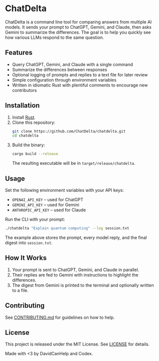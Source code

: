 # ChatDelta

ChatDelta is a command line tool for comparing answers from multiple AI models. It sends your prompt to ChatGPT, Gemini, and Claude, then asks Gemini to summarize the differences. The goal is to help you quickly see how various LLMs respond to the same question.

## Features

- Query ChatGPT, Gemini, and Claude with a single command
- Summarize the differences between responses
- Optional logging of prompts and replies to a text file for later review
- Simple configuration through environment variables
- Written in idiomatic Rust with plentiful comments to encourage new contributors

## Installation

1. Install [Rust](https://www.rust-lang.org/tools/install).
2. Clone this repository:
   ```bash
   git clone https://github.com/ChatDelta/chatdelta.git
   cd chatdelta
   ```
3. Build the binary:
   ```bash
   cargo build --release
   ```
   The resulting executable will be in `target/release/chatdelta`.

## Usage

Set the following environment variables with your API keys:

- `OPENAI_API_KEY` – used for ChatGPT
- `GEMINI_API_KEY` – used for Gemini
- `ANTHROPIC_API_KEY` – used for Claude

Run the CLI with your prompt:

```bash
./chatdelta "Explain quantum computing" --log session.txt
```

The example above stores the prompt, every model reply, and the final digest into `session.txt`.

## How It Works

1. Your prompt is sent to ChatGPT, Gemini, and Claude in parallel.
2. Their replies are fed to Gemini with instructions to highlight the differences.
3. The digest from Gemini is printed to the terminal and optionally written to a file.

## Contributing

See [CONTRIBUTING.md](CONTRIBUTING.md) for guidelines on how to help.

## License

This project is released under the MIT License. See [LICENSE](LICENSE) for details.

Made with <3 by DavidCanHelp and Codex.
